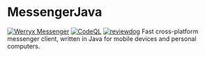 # MessengerJava
[![Werryx Messenger](https://lh3.googleusercontent.com/u/2/drive-viewer/AITFw-x4mtr-vjeqzxo9PE7zruZFLmXcOaclfbzi9rlEzVN9ULOb7bXzDERhIzgZgxr67wF9Lw4J_djsQAUjB3OkEl_2lMqZRA=w1366-h651)](https://github.com/werryxgames/MessengerJava/releases)
[![CodeQL](https://github.com/werryxgames/MessengerJava/actions/workflows/codeql.yml/badge.svg)](https://github.com/werryxgames/MessengerJava/actions/workflows/codeql.yml)
[![reviewdog](https://github.com/werryxgames/MessengerJava/actions/workflows/reviewdog.yml/badge.svg)](https://github.com/werryxgames/MessengerJava/actions/workflows/reviewdog.yml)
Fast cross-platform messenger client, written in Java for mobile devices and personal computers.
